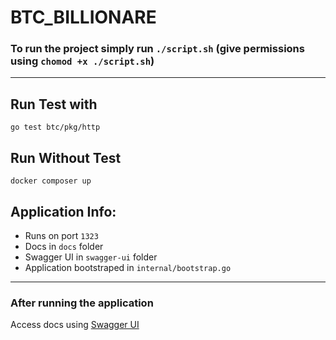 # BTC_BILLIONARE


### To run the project simply run `./script.sh` (give permissions using `chomod +x ./script.sh`)

---
## Run Test with

```
go test btc/pkg/http
```

## Run Without Test
```
docker composer up
```

## Application Info:
- Runs on port `1323`
- Docs in `docs` folder
- Swagger UI in `swagger-ui` folder
- Application bootstraped in `internal/bootstrap.go`
---

### After running the application

Access docs using [Swagger UI](http://localhost:1323/swagger-ui/index.html)

